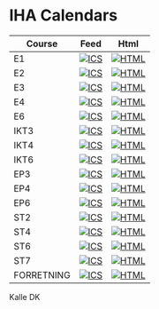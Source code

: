 # IHA Calendars
Course | Feed | Html
-------|------|-----
E1 | [![ICS](https://img.shields.io/badge/ICS-build-green.svg)](http://icalx.com/public/KalleDK/E1.ics) | [![HTML](https://img.shields.io/badge/HTML-build-green.svg)](http://www.icalx.com/html/KalleDK/week.php?cal=E1)
E2 | [![ICS](https://img.shields.io/badge/ICS-build-green.svg)](http://icalx.com/public/KalleDK/E2.ics) | [![HTML](https://img.shields.io/badge/HTML-build-green.svg)](http://www.icalx.com/html/KalleDK/week.php?cal=E2)
E3 | [![ICS](https://img.shields.io/badge/ICS-build-green.svg)](http://icalx.com/public/KalleDK/E3.ics) | [![HTML](https://img.shields.io/badge/HTML-build-green.svg)](http://www.icalx.com/html/KalleDK/week.php?cal=E3)
E4 | [![ICS](https://img.shields.io/badge/ICS-build-green.svg)](http://icalx.com/public/KalleDK/E4.ics) | [![HTML](https://img.shields.io/badge/HTML-build-green.svg)](http://www.icalx.com/html/KalleDK/week.php?cal=E4)
E6 | [![ICS](https://img.shields.io/badge/ICS-build-green.svg)](http://icalx.com/public/KalleDK/E6.ics) | [![HTML](https://img.shields.io/badge/HTML-build-green.svg)](http://www.icalx.com/html/KalleDK/week.php?cal=E6)
IKT3 | [![ICS](https://img.shields.io/badge/ICS-build-green.svg)](http://icalx.com/public/KalleDK/IKT3.ics) | [![HTML](https://img.shields.io/badge/HTML-build-green.svg)](http://www.icalx.com/html/KalleDK/week.php?cal=IKT3)
IKT4 | [![ICS](https://img.shields.io/badge/ICS-build-green.svg)](http://icalx.com/public/KalleDK/IKT4.ics) | [![HTML](https://img.shields.io/badge/HTML-build-green.svg)](http://www.icalx.com/html/KalleDK/week.php?cal=IKT4)
IKT6 | [![ICS](https://img.shields.io/badge/ICS-build-green.svg)](http://icalx.com/public/KalleDK/IKT6.ics) | [![HTML](https://img.shields.io/badge/HTML-build-green.svg)](http://www.icalx.com/html/KalleDK/week.php?cal=IKT6)
EP3 | [![ICS](https://img.shields.io/badge/ICS-build-green.svg)](http://icalx.com/public/KalleDK/EP3.ics) | [![HTML](https://img.shields.io/badge/HTML-build-green.svg)](http://www.icalx.com/html/KalleDK/week.php?cal=EP3)
EP4 | [![ICS](https://img.shields.io/badge/ICS-build-green.svg)](http://icalx.com/public/KalleDK/EP4.ics) | [![HTML](https://img.shields.io/badge/HTML-build-green.svg)](http://www.icalx.com/html/KalleDK/week.php?cal=EP4)
EP6 | [![ICS](https://img.shields.io/badge/ICS-build-green.svg)](http://icalx.com/public/KalleDK/EP6.ics) | [![HTML](https://img.shields.io/badge/HTML-build-green.svg)](http://www.icalx.com/html/KalleDK/week.php?cal=EP6)
ST2 | [![ICS](https://img.shields.io/badge/ICS-build-green.svg)](http://icalx.com/public/KalleDK/ST2.ics) | [![HTML](https://img.shields.io/badge/HTML-build-green.svg)](http://www.icalx.com/html/KalleDK/week.php?cal=ST2)
ST4 | [![ICS](https://img.shields.io/badge/ICS-build-green.svg)](http://icalx.com/public/KalleDK/ST4.ics) | [![HTML](https://img.shields.io/badge/HTML-build-green.svg)](http://www.icalx.com/html/KalleDK/week.php?cal=ST4)
ST6 | [![ICS](https://img.shields.io/badge/ICS-build-green.svg)](http://icalx.com/public/KalleDK/ST6.ics) | [![HTML](https://img.shields.io/badge/HTML-build-green.svg)](http://www.icalx.com/html/KalleDK/week.php?cal=ST6)
ST7 | [![ICS](https://img.shields.io/badge/ICS-build-green.svg)](http://icalx.com/public/KalleDK/ST7.ics) | [![HTML](https://img.shields.io/badge/HTML-build-green.svg)](http://www.icalx.com/html/KalleDK/week.php?cal=ST7)
FORRETNING | [![ICS](https://img.shields.io/badge/ICS-build-green.svg)](http://icalx.com/public/KalleDK/FORRETNING.ics) | [![HTML](https://img.shields.io/badge/HTML-build-green.svg)](http://www.icalx.com/html/KalleDK/week.php?cal=FORRETNING)

Kalle DK
